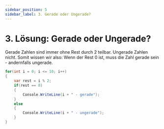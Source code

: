 ```yaml
---
sidebar_position: 5
sidebar_label: 3. Gerade oder Ungerade?
---
```


# 3. Lösung: Gerade oder Ungerade?

Gerade Zahlen sind immer ohne Rest durch 2 teilbar. Ungerade Zahlen nicht. Somit wissen wir also: Wenn der Rest 0 ist, muss die Zahl gerade sein - andernfalls ungerade.

```cs
for(int i = 0; i <= 10; i++)
{
	var rest = i % 2;
	if(rest == 0)
	{
		Console.WriteLine(i + " - gerade");
	}
	else	
	{
		Console.WriteLine(i + " - ungerade");
	}
}
```